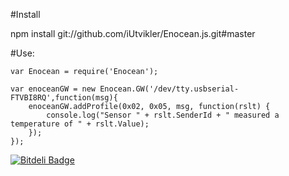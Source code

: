 #Install

npm install git://github.com/iUtvikler/Enocean.js.git#master

#Use:

	var Enocean = require('Enocean');

	var enoceanGW = new Enocean.GW('/dev/tty.usbserial-FTVBI8RQ',function(msg){
  		enoceanGW.addProfile(0x02, 0x05, msg, function(rslt) {
    		console.log("Sensor " + rslt.SenderId + " measured a temperature of " + rslt.Value);
  		});
	});

[![Bitdeli Badge](https://d2weczhvl823v0.cloudfront.net/iUtvikler/enocean.js/trend.png)](https://bitdeli.com/free "Bitdeli Badge")

